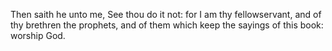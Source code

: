 Then saith he unto me, See thou do it not: for I am thy fellowservant, and of thy brethren the prophets, and of them which keep the sayings of this book: worship God.

